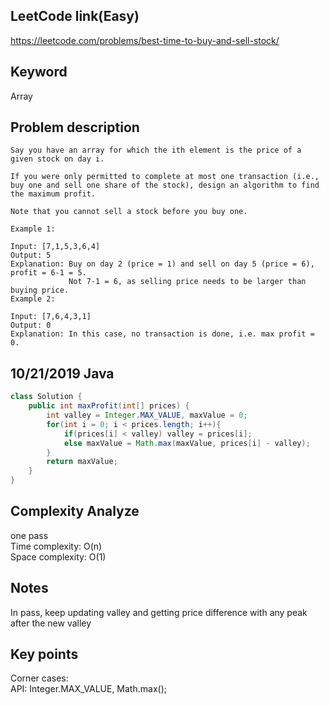 ## LeetCode link(Easy)
https://leetcode.com/problems/best-time-to-buy-and-sell-stock/

## Keyword
Array

## Problem description
```
Say you have an array for which the ith element is the price of a given stock on day i.

If you were only permitted to complete at most one transaction (i.e., buy one and sell one share of the stock), design an algorithm to find the maximum profit.

Note that you cannot sell a stock before you buy one.

Example 1:

Input: [7,1,5,3,6,4]
Output: 5
Explanation: Buy on day 2 (price = 1) and sell on day 5 (price = 6), profit = 6-1 = 5.
             Not 7-1 = 6, as selling price needs to be larger than buying price.
Example 2:

Input: [7,6,4,3,1]
Output: 0
Explanation: In this case, no transaction is done, i.e. max profit = 0.
```
## 10/21/2019 Java

```java
class Solution {
    public int maxProfit(int[] prices) {
        int valley = Integer.MAX_VALUE, maxValue = 0;
        for(int i = 0; i < prices.length; i++){
            if(prices[i] < valley) valley = prices[i];
            else maxValue = Math.max(maxValue, prices[i] - valley);
        }
        return maxValue;
    }
}
```

## Complexity Analyze
one pass\
Time complexity: O(n)\
Space complexity: O(1)

## Notes
In pass, keep updating valley and getting price difference with any peak after the new valley

## Key points
Corner cases:\
API: Integer.MAX_VALUE, Math.max();

